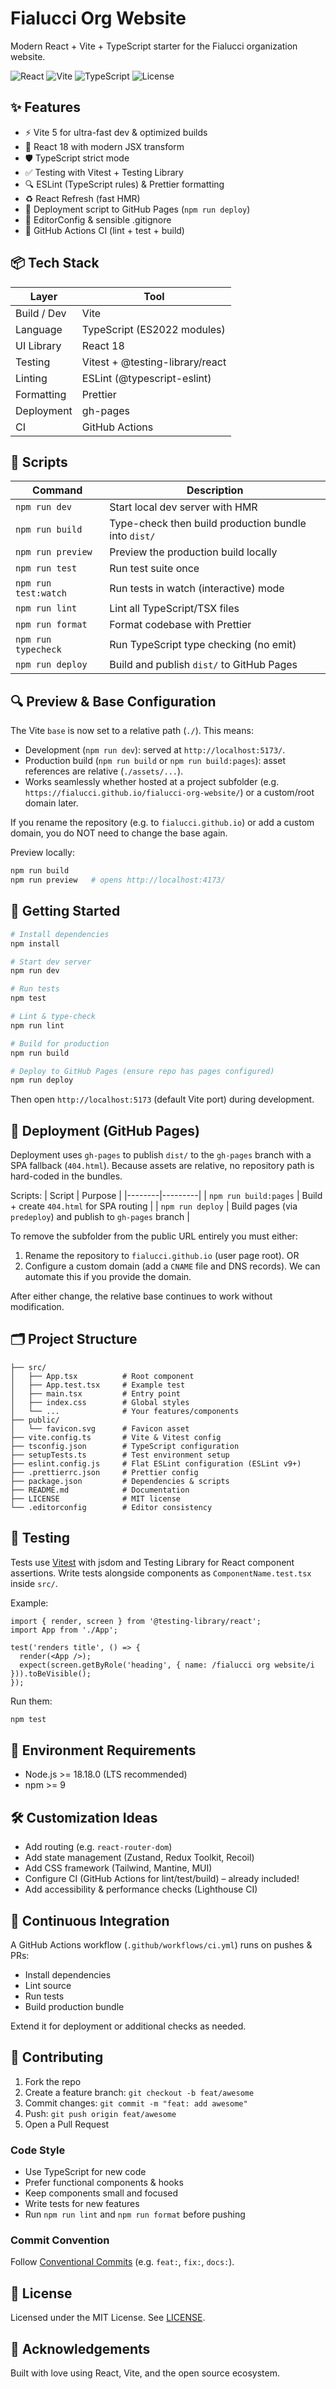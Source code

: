 # Fialucci Org Website

Modern React + Vite + TypeScript starter for the Fialucci organization website.

![React](https://img.shields.io/badge/React-18-61dafb?logo=react) ![Vite](https://img.shields.io/badge/Vite-5-646cff?logo=vite) ![TypeScript](https://img.shields.io/badge/TypeScript-5-3178c6?logo=typescript) ![License](https://img.shields.io/badge/License-MIT-green)

## ✨ Features

- ⚡ Vite 5 for ultra-fast dev & optimized builds
- 🧩 React 18 with modern JSX transform
- 🛡️ TypeScript strict mode
- ✅ Testing with Vitest + Testing Library
- 🔍 ESLint (TypeScript rules) & Prettier formatting
- ♻️ React Refresh (fast HMR)
- 🚀 Deployment script to GitHub Pages (`npm run deploy`)
- 📝 EditorConfig & sensible .gitignore
- 🤖 GitHub Actions CI (lint + test + build)

## 📦 Tech Stack

| Layer        | Tool |
|--------------|------|
| Build / Dev  | Vite |
| Language     | TypeScript (ES2022 modules) |
| UI Library   | React 18 |
| Testing      | Vitest + @testing-library/react |
| Linting      | ESLint (@typescript-eslint) |
| Formatting   | Prettier |
| Deployment   | gh-pages |
| CI           | GitHub Actions |

## 🔧 Scripts

| Command | Description |
|---------|-------------|
| `npm run dev` | Start local dev server with HMR |
| `npm run build` | Type-check then build production bundle into `dist/` |
| `npm run preview` | Preview the production build locally |
| `npm run test` | Run test suite once |
| `npm run test:watch` | Run tests in watch (interactive) mode |
| `npm run lint` | Lint all TypeScript/TSX files |
| `npm run format` | Format codebase with Prettier |
| `npm run typecheck` | Run TypeScript type checking (no emit) |
| `npm run deploy` | Build and publish `dist/` to GitHub Pages |

## 🔍 Preview & Base Configuration

The Vite `base` is now set to a relative path (`./`). This means:
- Development (`npm run dev`): served at `http://localhost:5173/`.
- Production build (`npm run build` or `npm run build:pages`): asset references are relative (`./assets/...`).
- Works seamlessly whether hosted at a project subfolder (e.g. `https://fialucci.github.io/fialucci-org-website/`) or a custom/root domain later.

If you rename the repository (e.g. to `fialucci.github.io`) or add a custom domain, you do NOT need to change the base again.

Preview locally:
```bash
npm run build
npm run preview   # opens http://localhost:4173/
```

## 🚀 Getting Started

```bash
# Install dependencies
npm install

# Start dev server
npm run dev

# Run tests
npm test

# Lint & type-check
npm run lint

# Build for production
npm run build

# Deploy to GitHub Pages (ensure repo has pages configured)
npm run deploy
```

Then open `http://localhost:5173` (default Vite port) during development.

## 🚢 Deployment (GitHub Pages)

Deployment uses `gh-pages` to publish `dist/` to the `gh-pages` branch with a SPA fallback (`404.html`). Because assets are relative, no repository path is hard-coded in the bundles.

Scripts:
| Script | Purpose |
|--------|---------|
| `npm run build:pages` | Build + create `404.html` for SPA routing |
| `npm run deploy` | Build pages (via `predeploy`) and publish to `gh-pages` branch |

To remove the subfolder from the public URL entirely you must either:
1. Rename the repository to `fialucci.github.io` (user page root). OR
2. Configure a custom domain (add a `CNAME` file and DNS records). We can automate this if you provide the domain.

After either change, the relative base continues to work without modification.

## 🗂 Project Structure

```
├── src/
│   ├── App.tsx          # Root component
│   ├── App.test.tsx     # Example test
│   ├── main.tsx         # Entry point
│   ├── index.css        # Global styles
│   └── ...              # Your features/components
├── public/
│   └── favicon.svg      # Favicon asset
├── vite.config.ts       # Vite & Vitest config
├── tsconfig.json        # TypeScript configuration
├── setupTests.ts        # Test environment setup
├── eslint.config.js     # Flat ESLint configuration (ESLint v9+)
├── .prettierrc.json     # Prettier config
├── package.json         # Dependencies & scripts
├── README.md            # Documentation
├── LICENSE              # MIT license
└── .editorconfig        # Editor consistency
```

## 🧪 Testing

Tests use [Vitest](https://vitest.dev) with jsdom and Testing Library for React component assertions.
Write tests alongside components as `ComponentName.test.tsx` inside `src/`.

Example:
```tsx
import { render, screen } from '@testing-library/react';
import App from './App';

test('renders title', () => {
  render(<App />);
  expect(screen.getByRole('heading', { name: /fialucci org website/i })).toBeVisible();
});
```

Run them:
```bash
npm test
```

## 🧩 Environment Requirements

- Node.js >= 18.18.0 (LTS recommended)
- npm >= 9

## 🛠 Customization Ideas

- Add routing (e.g. `react-router-dom`)
- Add state management (Zustand, Redux Toolkit, Recoil)
- Add CSS framework (Tailwind, Mantine, MUI)
- Configure CI (GitHub Actions for lint/test/build) – already included!
- Add accessibility & performance checks (Lighthouse CI)

## 🤖 Continuous Integration

A GitHub Actions workflow (`.github/workflows/ci.yml`) runs on pushes & PRs:
- Install dependencies
- Lint source
- Run tests
- Build production bundle

Extend it for deployment or additional checks as needed.

## 🤝 Contributing

1. Fork the repo
2. Create a feature branch: `git checkout -b feat/awesome`
3. Commit changes: `git commit -m "feat: add awesome"`
4. Push: `git push origin feat/awesome`
5. Open a Pull Request

### Code Style

- Use TypeScript for new code
- Prefer functional components & hooks
- Keep components small and focused
- Write tests for new features
- Run `npm run lint` and `npm run format` before pushing

### Commit Convention

Follow [Conventional Commits](https://www.conventionalcommits.org/) (e.g. `feat:`, `fix:`, `docs:`).

## 📄 License

Licensed under the MIT License. See [LICENSE](./LICENSE).

## 📣 Acknowledgements

Built with love using React, Vite, and the open source ecosystem.
